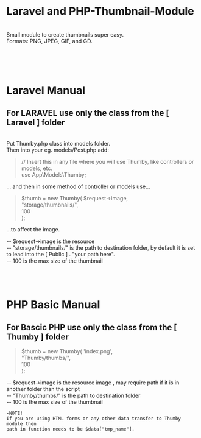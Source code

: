 # Laravel and PHP-Thumbnail-Module 
<br/>
Small module to create thumbnails super easy.<br/>
Formats: PNG, JPEG, GIF, and GD.

<br/><br/><br/>

# Laravel Manual
## For LARAVEL use only the class from the [ Laravel ] folder

<br/>
  Put Thumby.php class into models folder.<br/>
  Then into your eg. models/Post.php add:<br/>
  
   > // Insert this in any file where you will use Thumby, like controllers or models, etc.<br/>
   > use App\Models\Thumby;<br/>    
  
  ... and then in some method of controller or models use...<br/>

  > $thumb = new Thumby(
      $request->image,                
      "storage/thumbnails/",          
      100                             
    );
    
   ...to affect the image.<br/>
 
   -- $request->image is the resource <br/>
   -- "storage/thumbnails/"  is the path to destination folder, by default it is set to lead into the [ Public ] . "your path here".<br/>
   -- 100 is the max size of the thumbnail<br/>
<br/><br/><br/>
    
   
  
# PHP Basic Manual
## For Bascic PHP use only the class from the [ Thumby ] folder


  >$thumb = new Thumby(
    'index.png',           
    "Thumby/thumbs/",       
    100                     
  );
     
  -- $request->image is the resource image , may require path if it is in another folder than the script<br/>
  -- "Thumby/thumbs/"  is the path to destination folder<br/>
  -- 100 is the max size of the thumbnail<br/>

    
    -NOTE!
    If you are using HTML forms or any other data transfer to Thumby module then
    path in function needs to be $data["tmp_name"].
